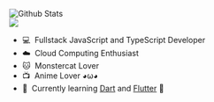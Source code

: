 ![Github Stats](https://github-readme-stats.vercel.app/api?username=ricosandyca&show_icons=true&count_private=true&theme=merko)  
![](https://komarev.com/ghpvc/?username=ricosandyca)

- 💻 &nbsp;Fullstack JavaScript and TypeScript Developer
- ☁️ &nbsp;Cloud Computing Enthusiast
- 🐱 &nbsp;Monstercat Lover
- 📺 &nbsp;Anime Lover ◕ω◕
- 📖 &nbsp;Currently learning [Dart](https://github.com/dart-lang) and [Flutter](https://github.com/flutter) 💪
